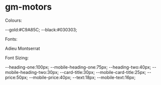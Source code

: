 # gm-motors


Colours:

--gold:#C9A85C;
--black:#030303;

Fonts:

Adieu
Montserrat

Font Sizing:

--heading-one:100px;
--mobile-heading-one:75px;
--heading-two:40px;
--mobile-heading-two:30px;
--card-title:30px;
--mobile-card-title:25px;
--price:50px;
--mobile-price:40px;
--text:18px;
--mobile-text:16px;
